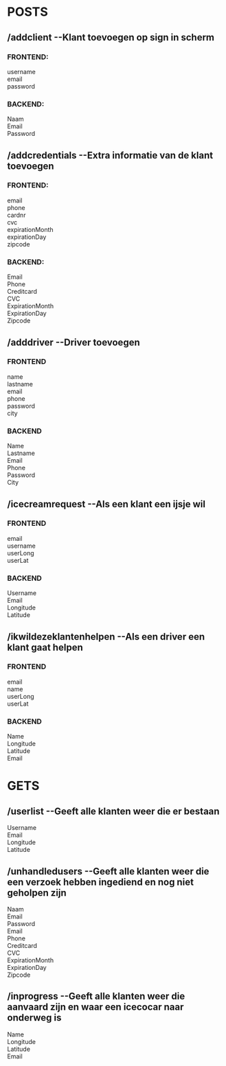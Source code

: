 # POSTS

## /addclient --Klant toevoegen op sign in scherm  
### FRONTEND:  
username  
email  
password  

### BACKEND: 
Naam  
Email  
Password  

## /addcredentials --Extra informatie van de klant toevoegen
### FRONTEND:  
email  
phone  
cardnr  
cvc  
expirationMonth  
expirationDay  
zipcode  

### BACKEND:   
Email  
Phone  
Creditcard  
CVC  
ExpirationMonth  
ExpirationDay  
Zipcode  

## /adddriver --Driver toevoegen
### FRONTEND  
name  
lastname  
email  
phone  
password  
city  

### BACKEND  
Name  
Lastname  
Email  
Phone  
Password  
City  


## /icecreamrequest --Als een klant een ijsje wil
### FRONTEND  
email  
username  
userLong  
userLat  

### BACKEND  
Username  
Email  
Longitude  
Latitude  


## /ikwildezeklantenhelpen --Als een driver een klant gaat helpen
### FRONTEND  
email  
name  
userLong  
userLat  

### BACKEND 
Name  
Longitude  
Latitude  
Email  

# GETS

## /userlist --Geeft alle klanten weer die er bestaan
Username  
Email  
Longitude  
Latitude  

## /unhandledusers --Geeft alle klanten weer die een verzoek hebben ingediend en nog niet geholpen zijn
Naam  
Email  
Password  
Email  
Phone  
Creditcard  
CVC  
ExpirationMonth  
ExpirationDay  
Zipcode  

## /inprogress --Geeft alle klanten weer die aanvaard zijn en waar een icecocar naar onderweg is
Name  
Longitude  
Latitude  
Email  
